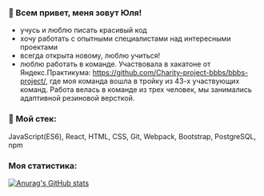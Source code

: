 ### 👋 Всем привет, меня зовут Юля!

- учусь и люблю писать красивый код 
- хочу работать с опытными специалистами над интересными проектами
- всегда открыта новому, люблю учиться!
- люблю работать в команде. Участвовала в хакатоне от Яндекс.Практикума: https://github.com/Charity-project-bbbs/bbbs-project/, где моя команда вошла в тройку из 43-х участвующих команд. Работа велась в команде из трех человек, мы занимались адаптивной резиновой версткой.

### 🔨 Мой стек:

JavaScript(ES6), React, HTML, CSS, Git, Webpack, Bootstrap, PostgreSQL, npm

### Моя статистика:

[![Anurag's GitHub stats](https://github-readme-stats.vercel.app/api?username=julyanazar)](https://github.com/julyanazar/github-readme-stats)

